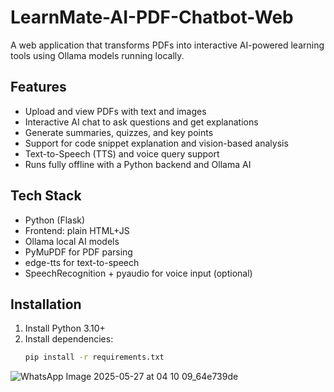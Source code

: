 # LearnMate-AI-PDF-Chatbot-Web

A web application that transforms PDFs into interactive AI-powered learning tools using Ollama models running locally.

## Features

- Upload and view PDFs with text and images  
- Interactive AI chat to ask questions and get explanations  
- Generate summaries, quizzes, and key points  
- Support for code snippet explanation and vision-based analysis  
- Text-to-Speech (TTS) and voice query support  
- Runs fully offline with a Python backend and Ollama AI

## Tech Stack

- Python (Flask)  
- Frontend: plain HTML+JS  
- Ollama local AI models  
- PyMuPDF for PDF parsing  
- edge-tts for text-to-speech  
- SpeechRecognition + pyaudio for voice input (optional)

## Installation

1. Install Python 3.10+  
2. Install dependencies:  
   ```bash
   pip install -r requirements.txt


![WhatsApp Image 2025-05-27 at 04 10 09_64e739de](https://github.com/user-attachments/assets/1731ff78-1ee6-492c-a765-9359193adaa0)

